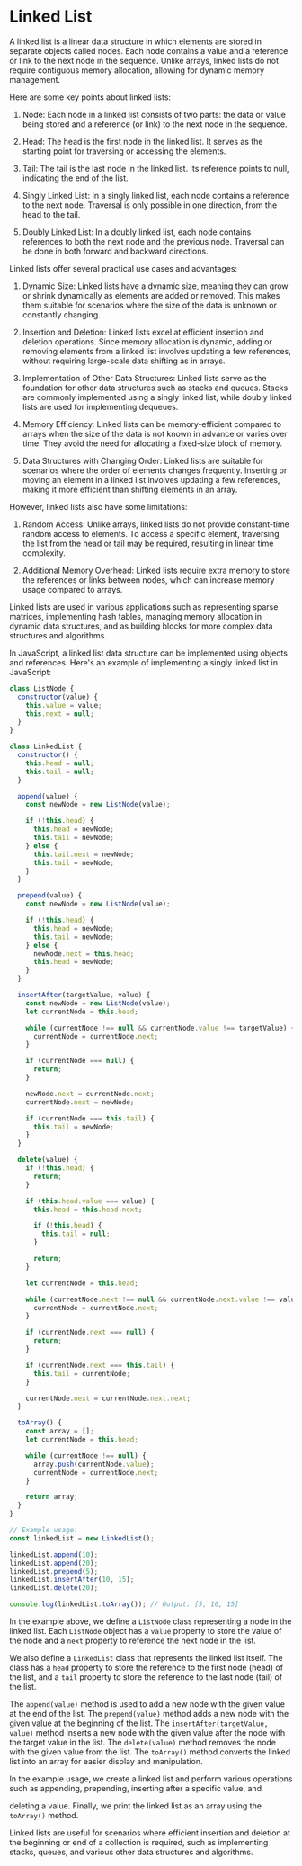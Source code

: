 # Linked List

A linked list is a linear data structure in which elements are stored in separate objects called nodes. Each node contains a value and a reference or link to the next node in the sequence. Unlike arrays, linked lists do not require contiguous memory allocation, allowing for dynamic memory management.

Here are some key points about linked lists:

1. Node: Each node in a linked list consists of two parts: the data or value being stored and a reference (or link) to the next node in the sequence.

2. Head: The head is the first node in the linked list. It serves as the starting point for traversing or accessing the elements.

3. Tail: The tail is the last node in the linked list. Its reference points to null, indicating the end of the list.

4. Singly Linked List: In a singly linked list, each node contains a reference to the next node. Traversal is only possible in one direction, from the head to the tail.

5. Doubly Linked List: In a doubly linked list, each node contains references to both the next node and the previous node. Traversal can be done in both forward and backward directions.

Linked lists offer several practical use cases and advantages:

1. Dynamic Size: Linked lists have a dynamic size, meaning they can grow or shrink dynamically as elements are added or removed. This makes them suitable for scenarios where the size of the data is unknown or constantly changing.

2. Insertion and Deletion: Linked lists excel at efficient insertion and deletion operations. Since memory allocation is dynamic, adding or removing elements from a linked list involves updating a few references, without requiring large-scale data shifting as in arrays.

3. Implementation of Other Data Structures: Linked lists serve as the foundation for other data structures such as stacks and queues. Stacks are commonly implemented using a singly linked list, while doubly linked lists are used for implementing dequeues.

4. Memory Efficiency: Linked lists can be memory-efficient compared to arrays when the size of the data is not known in advance or varies over time. They avoid the need for allocating a fixed-size block of memory.

5. Data Structures with Changing Order: Linked lists are suitable for scenarios where the order of elements changes frequently. Inserting or moving an element in a linked list involves updating a few references, making it more efficient than shifting elements in an array.

However, linked lists also have some limitations:

1. Random Access: Unlike arrays, linked lists do not provide constant-time random access to elements. To access a specific element, traversing the list from the head or tail may be required, resulting in linear time complexity.

2. Additional Memory Overhead: Linked lists require extra memory to store the references or links between nodes, which can increase memory usage compared to arrays.

Linked lists are used in various applications such as representing sparse matrices, implementing hash tables, managing memory allocation in dynamic data structures, and as building blocks for more complex data structures and algorithms.

In JavaScript, a linked list data structure can be implemented using objects and references. Here's an example of implementing a singly linked list in JavaScript:

```javascript
class ListNode {
  constructor(value) {
    this.value = value;
    this.next = null;
  }
}

class LinkedList {
  constructor() {
    this.head = null;
    this.tail = null;
  }

  append(value) {
    const newNode = new ListNode(value);

    if (!this.head) {
      this.head = newNode;
      this.tail = newNode;
    } else {
      this.tail.next = newNode;
      this.tail = newNode;
    }
  }

  prepend(value) {
    const newNode = new ListNode(value);

    if (!this.head) {
      this.head = newNode;
      this.tail = newNode;
    } else {
      newNode.next = this.head;
      this.head = newNode;
    }
  }

  insertAfter(targetValue, value) {
    const newNode = new ListNode(value);
    let currentNode = this.head;

    while (currentNode !== null && currentNode.value !== targetValue) {
      currentNode = currentNode.next;
    }

    if (currentNode === null) {
      return;
    }

    newNode.next = currentNode.next;
    currentNode.next = newNode;

    if (currentNode === this.tail) {
      this.tail = newNode;
    }
  }

  delete(value) {
    if (!this.head) {
      return;
    }

    if (this.head.value === value) {
      this.head = this.head.next;

      if (!this.head) {
        this.tail = null;
      }

      return;
    }

    let currentNode = this.head;

    while (currentNode.next !== null && currentNode.next.value !== value) {
      currentNode = currentNode.next;
    }

    if (currentNode.next === null) {
      return;
    }

    if (currentNode.next === this.tail) {
      this.tail = currentNode;
    }

    currentNode.next = currentNode.next.next;
  }

  toArray() {
    const array = [];
    let currentNode = this.head;

    while (currentNode !== null) {
      array.push(currentNode.value);
      currentNode = currentNode.next;
    }

    return array;
  }
}

// Example usage:
const linkedList = new LinkedList();

linkedList.append(10);
linkedList.append(20);
linkedList.prepend(5);
linkedList.insertAfter(10, 15);
linkedList.delete(20);

console.log(linkedList.toArray()); // Output: [5, 10, 15]
```

In the example above, we define a `ListNode` class representing a node in the linked list. Each `ListNode` object has a `value` property to store the value of the node and a `next` property to reference the next node in the list.

We also define a `LinkedList` class that represents the linked list itself. The class has a `head` property to store the reference to the first node (head) of the list, and a `tail` property to store the reference to the last node (tail) of the list.

The `append(value)` method is used to add a new node with the given value at the end of the list. The `prepend(value)` method adds a new node with the given value at the beginning of the list. The `insertAfter(targetValue, value)` method inserts a new node with the given value after the node with the target value in the list. The `delete(value)` method removes the node with the given value from the list. The `toArray()` method converts the linked list into an array for easier display and manipulation.

In the example usage, we create a linked list and perform various operations such as appending, prepending, inserting after a specific value, and

deleting a value. Finally, we print the linked list as an array using the `toArray()` method.

Linked lists are useful for scenarios where efficient insertion and deletion at the beginning or end of a collection is required, such as implementing stacks, queues, and various other data structures and algorithms.
